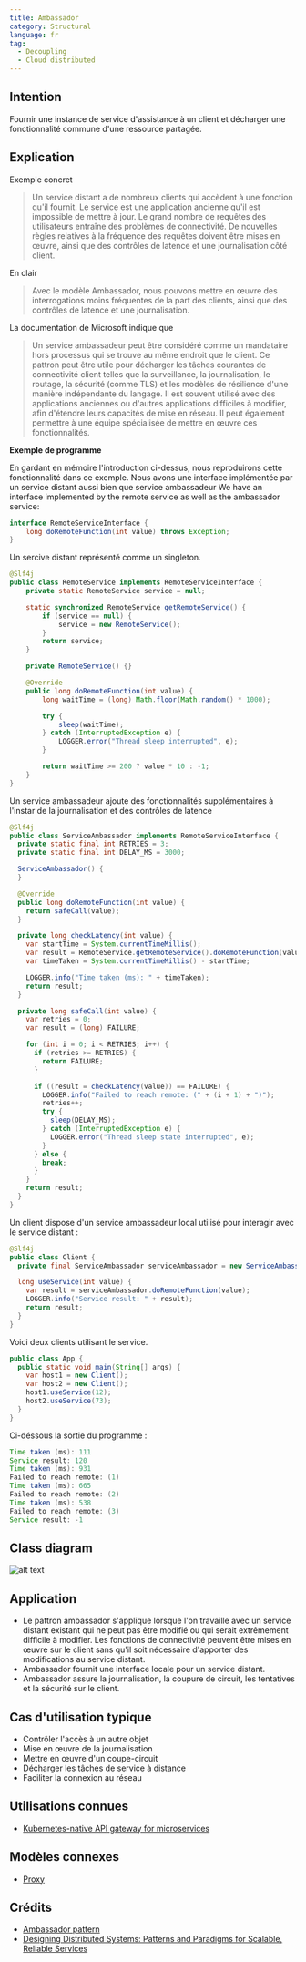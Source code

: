 ```yaml
---
title: Ambassador
category: Structural
language: fr
tag:
  - Decoupling
  - Cloud distributed
---
```


## Intention

Fournir une instance de service d'assistance à un client et décharger une fonctionnalité commune d'une ressource partagée.

## Explication

Exemple concret

> Un service distant a de nombreux clients qui accèdent à une fonction qu'il fournit. Le service est une application
> ancienne qu'il est impossible de mettre à jour. Le grand nombre de requêtes des utilisateurs entraîne des problèmes de
> connectivité. De nouvelles règles relatives à la fréquence des requêtes doivent être mises en œuvre, ainsi que des
> contrôles de latence et une journalisation côté client.

En clair

> Avec le modèle Ambassador, nous pouvons mettre en œuvre des interrogations moins fréquentes de la part des clients,
> ainsi que des contrôles de latence et une journalisation.

La documentation de Microsoft indique que

> Un service ambassadeur peut être considéré comme un mandataire hors processus qui se trouve au même endroit que le client.
> Ce pattron peut être utile pour décharger les tâches courantes de connectivité client telles que la surveillance,
> la journalisation, le routage, la sécurité (comme TLS) et les modèles de résilience d'une manière indépendante du langage.
> Il est souvent utilisé avec des applications anciennes ou d'autres applications difficiles à modifier, afin d'étendre
> leurs capacités de mise en réseau. Il peut également permettre à une équipe spécialisée de mettre en œuvre ces fonctionnalités.

**Exemple de programme**

En gardant en mémoire l'introduction ci-dessus, nous reproduirons cette fonctionnalité dans ce exemple. Nous avons une interface
implémentée par un service distant aussi bien que service ambassadeur
We have an interface implemented
by the remote service as well as the ambassador service:

```java
interface RemoteServiceInterface {
    long doRemoteFunction(int value) throws Exception;
}
```

Un sercive distant représenté comme un singleton.

```java
@Slf4j
public class RemoteService implements RemoteServiceInterface {
    private static RemoteService service = null;

    static synchronized RemoteService getRemoteService() {
        if (service == null) {
            service = new RemoteService();
        }
        return service;
    }

    private RemoteService() {}

    @Override
    public long doRemoteFunction(int value) {
        long waitTime = (long) Math.floor(Math.random() * 1000);

        try {
            sleep(waitTime);
        } catch (InterruptedException e) {
            LOGGER.error("Thread sleep interrupted", e);
        }

        return waitTime >= 200 ? value * 10 : -1;
    }
}
```

Un service ambassadeur ajoute des fonctionnalités supplémentaires à l'instar de la journalisation et des contrôles de latence

```java
@Slf4j
public class ServiceAmbassador implements RemoteServiceInterface {
  private static final int RETRIES = 3;
  private static final int DELAY_MS = 3000;

  ServiceAmbassador() {
  }

  @Override
  public long doRemoteFunction(int value) {
    return safeCall(value);
  }

  private long checkLatency(int value) {
    var startTime = System.currentTimeMillis();
    var result = RemoteService.getRemoteService().doRemoteFunction(value);
    var timeTaken = System.currentTimeMillis() - startTime;

    LOGGER.info("Time taken (ms): " + timeTaken);
    return result;
  }

  private long safeCall(int value) {
    var retries = 0;
    var result = (long) FAILURE;

    for (int i = 0; i < RETRIES; i++) {
      if (retries >= RETRIES) {
        return FAILURE;
      }

      if ((result = checkLatency(value)) == FAILURE) {
        LOGGER.info("Failed to reach remote: (" + (i + 1) + ")");
        retries++;
        try {
          sleep(DELAY_MS);
        } catch (InterruptedException e) {
          LOGGER.error("Thread sleep state interrupted", e);
        }
      } else {
        break;
      }
    }
    return result;
  }
}
```

Un client dispose d'un service ambassadeur local utilisé pour interagir avec le service distant :

```java
@Slf4j
public class Client {
  private final ServiceAmbassador serviceAmbassador = new ServiceAmbassador();

  long useService(int value) {
    var result = serviceAmbassador.doRemoteFunction(value);
    LOGGER.info("Service result: " + result);
    return result;
  }
}
```

Voici deux clients utilisant le service.

```java
public class App {
  public static void main(String[] args) {
    var host1 = new Client();
    var host2 = new Client();
    host1.useService(12);
    host2.useService(73);
  }
}
```

Ci-déssous la sortie du programme :

```java
Time taken (ms): 111
Service result: 120
Time taken (ms): 931
Failed to reach remote: (1)
Time taken (ms): 665
Failed to reach remote: (2)
Time taken (ms): 538
Failed to reach remote: (3)
Service result: -1
```

## Class diagram

![alt text](../../../ambassador/etc/ambassador.urm.png "Ambassador class diagram")

## Application

* Le pattron ambassador s'applique lorsque l'on travaille avec un service distant existant qui ne peut pas être modifié ou
  qui serait extrêmement difficile à modifier. Les fonctions de connectivité peuvent être mises en œuvre sur le client sans
  qu'il soit nécessaire d'apporter des modifications au service distant.
* Ambassador fournit une interface locale pour un service distant.
* Ambassador assure la journalisation, la coupure de circuit, les tentatives et la sécurité sur le client.

## Cas d'utilisation typique

* Contrôler l'accès à un autre objet
* Mise en œuvre de la journalisation
* Mettre en œuvre d'un coupe-circuit
* Décharger les tâches de service à distance
* Faciliter la connexion au réseau

## Utilisations connues

* [Kubernetes-native API gateway for microservices](https://github.com/datawire/ambassador)

## Modèles connexes

* [Proxy](https://java-design-patterns.com/patterns/proxy/)

## Crédits

* [Ambassador pattern](https://docs.microsoft.com/en-us/azure/architecture/patterns/ambassador)
* [Designing Distributed Systems: Patterns and Paradigms for Scalable, Reliable Services](https://www.amazon.com/s?k=designing+distributed+systems&sprefix=designing+distri%2Caps%2C156&linkCode=ll2&tag=javadesignpat-20&linkId=a12581e625462f9038557b01794e5341&language=en_US&ref_=as_li_ss_tl)
